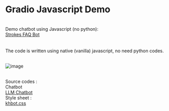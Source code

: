 # Gradio Javascript Demo<br>
<br>
Demo chatbot using Javascript (no python):<br>
<a href='https://wingsmaker.github.io/Github/faq_bot.html'>Strokes FAQ Bot</a><br>
<br>
<br>
The code is written using native (vanilla) javascript, no need python codes.<br>
<br>

![image](https://github.com/WingsMaker/llm_chat/assets/32192638/92abdd37-8759-4983-ada0-8f31b9d6da5b)
<br>

<br>
Source codes :<br>
Chatbot <br>
<a href='https://raw.githubusercontent.com/WingsMaker/llm_chat/main/llm_chat.html'>LLM Chatbot</a><br>
Style sheet : <br>
<a href='https://raw.githubusercontent.com/WingsMaker/llm_chat/main/khbot.css'>khbot.css</a><br>
<br>
